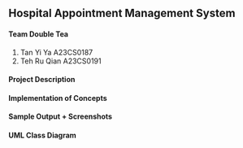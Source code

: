 ## Hospital Appointment Management System

#### Team Double Tea
1. Tan Yi Ya A23CS0187
2. Teh Ru Qian A23CS0191

#### Project Description

#### Implementation of Concepts

#### Sample Output + Screenshots

#### UML Class Diagram